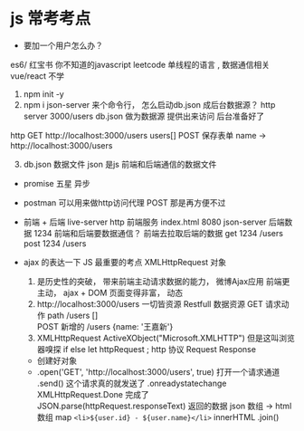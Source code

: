 # js 常考考点

- 要加一个用户怎么办？

es6/ 红宝书 你不知道的javascript leetcode 
单线程的语言 , 数据通信相关    vue/react 不学 
1. npm init -y  
2. npm i json-server 
  来个命令行， 怎么启动db.json 成后台数据源？
  http server   3000/users db.json 做为数据源
  提供出来访问  后台准备好了 

  http GET http://localhost:3000/users    users[]
  POST 保存表单 name -> http://localhost:3000/users

3. db.json 数据文件 
  json 是js 前端和后端通信的数据文件
- promise  五星 异步

-  postman 可以用来做http访问代理
  POST 那是再方便不过

- 前端 + 后端 
  live-server http 前端服务  index.html 8080 
  json-server  后端数据  1234
  前端和后端要数据通信？ 
  前端去拉取后端的数据
  get   1234   /users 
  post  1234  /users 

- ajax 的表达一下 
  JS 最重要的考点  XMLHttpRequest 对象
  1. 是历史性的突破， 带来前端主动请求数据的能力， 微博Ajax应用
    前端更主动， ajax + DOM 页面变得非富， 动态
  2. http://localhost:3000/users  一切皆资源 Restfull 
    数据资源 GET 请求动作  path /users  []  
    POST 新增的 /users  {name: '王嘉新'} 
  3. XMLHttpRequest  ActiveXObject("Microsoft.XMLHTTP")
    但是这叫浏览器嗅探 if  else 
    let httpRequest ;    http 协议  Request  Response 
    - 创建好对象
    - .open('GET', 'http://localhost:3000/users', true) 打开一个请求通道
      .send()  这个请求真的就发送了 
      .onreadystatechange 
      XMLHttpRequest.Done 完成了
      JSON.parse(httpRequest.responseText)  返回的数据
      json 数组 -> html 数组 map `<li>${user.id} - ${user.name}</li>` innerHTML .join()


